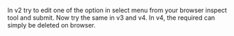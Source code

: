 In v2 try to edit one of the option in select menu from your browser inspect tool and submit.
Now try the same in v3 and v4. In v4, the required can simply be deleted on browser.
